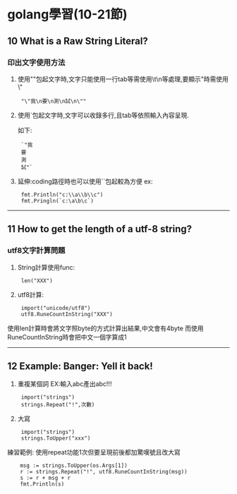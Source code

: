 # golang學習(10-21節)
## 10 What is a Raw String Literal?
### 印出文字使用方法
1. 使用""包起文字時,文字只能使用一行tab等需使用\t\n等處理,要顯示"時需使用\\"

        "\"我\n要\n測\n試\n\""

2. 使用\`包起文字時,文字可以收錄多行,且tab等依照輸入內容呈現.

    如下:

        `"我
        要
        測
        試"`
3. 延伸:coding路徑時也可以使用``包起較為方便
    ex:

        fmt.Println("c:\\a\\b\\c")
        fmt.Pringln(`c:\a\b\c`)

---
## 11 How to get the length of a utf-8 string?
### utf8文字計算問題
1. String計算使用func:

        len("XXX")

2. utf8計算:

        import("unicode/utf8")
        utf8.RuneCountInString("XXX")

使用len計算時會將文字照byte的方式計算出結果,中文會有4byte
而使用RuneCountInString時會把中文一個字算成1

---
## 12 Example: Banger: Yell it back!
1. 重複某個詞
   EX:輸入abc產出abc!!!

        import("strings")
        strings.Repeat("!",次數)
2. 大寫

        import("strings")
        strings.ToUpper("xxx")


練習範例: 使用repeat功能1次但要呈現前後都加驚嘆號且改大寫

        msg := strings.ToUpper(os.Args[1])
        r := strings.Repeat("!", utf8.RuneCountInString(msg))
        s := r + msg + r
        fmt.Println(s)
